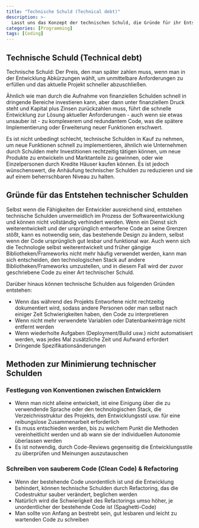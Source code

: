 ```yaml
---
title: "Technische Schuld (Technical debt)"
description: >-
  Lasst uns das Konzept der technischen Schuld, die Gründe für ihr Entstehen und Möglichkeiten zu ihrer Minimierung betrachten.
categories: [Programming]
tags: [Coding]
---
```


## Technische Schuld (Technical debt)
Technische Schuld: Der Preis, den man später zahlen muss, wenn man in der Entwicklung Abkürzungen wählt, um unmittelbare Anforderungen zu erfüllen und das aktuelle Projekt schneller abzuschließen.

Ähnlich wie man durch die Aufnahme von finanziellen Schulden schnell in dringende Bereiche investieren kann, aber dann unter finanziellem Druck steht und Kapital plus Zinsen zurückzahlen muss, führt die schnelle Entwicklung zur Lösung aktueller Anforderungen - auch wenn sie etwas unsauber ist - zu komplexerem und redundantem Code, was die spätere Implementierung oder Erweiterung neuer Funktionen erschwert.

Es ist nicht unbedingt schlecht, technische Schulden in Kauf zu nehmen, um neue Funktionen schnell zu implementieren, ähnlich wie Unternehmen durch Schulden mehr Investitionen rechtzeitig tätigen können, um neue Produkte zu entwickeln und Marktanteile zu gewinnen, oder wie Einzelpersonen durch Kredite Häuser kaufen können. Es ist jedoch wünschenswert, die Anhäufung technischer Schulden zu reduzieren und sie auf einem beherrschbaren Niveau zu halten.

## Gründe für das Entstehen technischer Schulden
Selbst wenn die Fähigkeiten der Entwickler ausreichend sind, entstehen technische Schulden unvermeidlich im Prozess der Softwareentwicklung und können nicht vollständig verhindert werden.
Wenn ein Dienst sich weiterentwickelt und der ursprünglich entworfene Code an seine Grenzen stößt, kann es notwendig sein, das bestehende Design zu ändern, selbst wenn der Code ursprünglich gut lesbar und funktional war.
Auch wenn sich die Technologie selbst weiterentwickelt und früher gängige Bibliotheken/Frameworks nicht mehr häufig verwendet werden, kann man sich entscheiden, den technologischen Stack auf andere Bibliotheken/Frameworks umzustellen, und in diesem Fall wird der zuvor geschriebene Code zu einer Art technischer Schuld.

Darüber hinaus können technische Schulden aus folgenden Gründen entstehen:
- Wenn das während des Projekts Entworfene nicht rechtzeitig dokumentiert wird, sodass andere Personen oder man selbst nach einiger Zeit Schwierigkeiten haben, den Code zu interpretieren
- Wenn nicht mehr verwendete Variablen oder Datenbankeinträge nicht entfernt werden
- Wenn wiederholte Aufgaben (Deployment/Build usw.) nicht automatisiert werden, was jedes Mal zusätzliche Zeit und Aufwand erfordert
- Dringende Spezifikationsänderungen

## Methoden zur Minimierung technischer Schulden
### Festlegung von Konventionen zwischen Entwicklern
- Wenn man nicht alleine entwickelt, ist eine Einigung über die zu verwendende Sprache oder den technologischen Stack, die Verzeichnisstruktur des Projekts, den Entwicklungsstil usw. für eine reibungslose Zusammenarbeit erforderlich
- Es muss entschieden werden, bis zu welchem Punkt die Methoden vereinheitlicht werden und ab wann sie der individuellen Autonomie überlassen werden
- Es ist notwendig, durch Code-Reviews gegenseitig die Entwicklungsstile zu überprüfen und Meinungen auszutauschen

### Schreiben von sauberem Code (Clean Code) & Refactoring
- Wenn der bestehende Code unordentlich ist und die Entwicklung behindert, können technische Schulden durch Refactoring, das die Codestruktur sauber verändert, beglichen werden
- Natürlich wird die Schwierigkeit des Refactorings umso höher, je unordentlicher der bestehende Code ist (Spaghetti-Code)
- Man sollte von Anfang an bestrebt sein, gut lesbaren und leicht zu wartenden Code zu schreiben